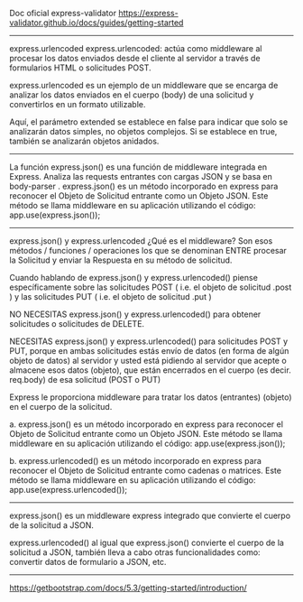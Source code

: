 Doc oficial express-validator
https://express-validator.github.io/docs/guides/getting-started


-------------------------------------
express.urlencoded
 express.urlencoded:  actúa como middleware al procesar los datos enviados desde el cliente al servidor a través de formularios HTML o solicitudes POST.

 express.urlencoded es un ejemplo de un middleware que se encarga de analizar los datos enviados en el cuerpo (body) de una solicitud y convertirlos en un formato utilizable.

 Aquí, el parámetro extended se establece en false para indicar que solo se analizarán datos simples, no objetos complejos. Si se establece en true, también se analizarán objetos anidados.

---------------------------------------------------------------------------------------------------

La función express.json() es una función de middleware integrada en Express. Analiza las requests entrantes con cargas JSON y se basa en body-parser .
express.json() es un método incorporado en express para reconocer el Objeto de Solicitud entrante como un Objeto JSON. Este método se llama middleware en su aplicación utilizando el código: app.use(express.json());

--------------------------------------------------------------------------------------------------
 express.json() y express.urlencoded
¿Qué es el middleware? Son esos métodos / funciones / operaciones los que se denominan ENTRE procesar la Solicitud y enviar la Respuesta en su método de solicitud.

Cuando hablando de express.json() y express.urlencoded() piense específicamente sobre las solicitudes POST ( i.e. el objeto de solicitud .post ) y las solicitudes PUT ( i.e. el objeto de solicitud .put )

NO NECESITAS express.json() y express.urlencoded() para obtener solicitudes o solicitudes de DELETE.

NECESITAS express.json() y express.urlencoded() para solicitudes POST y PUT, porque en ambas solicitudes estás envío de datos (en forma de algún objeto de datos) al servidor y usted está pidiendo al servidor que acepte o almacene esos datos (objeto), que están encerrados en el cuerpo (es decir. req.body) de esa solicitud (POST o PUT)

Express le proporciona middleware para tratar los datos (entrantes) (objeto) en el cuerpo de la solicitud.

a. express.json() es un método incorporado en express para reconocer el Objeto de Solicitud entrante como un Objeto JSON. Este método se llama middleware en su aplicación utilizando el código: app.use(express.json());

b. express.urlencoded() es un método incorporado en express para reconocer el Objeto de Solicitud entrante como cadenas o matrices. Este método se llama middleware en su aplicación utilizando el código: app.use(express.urlencoded());

-----------------------------------------------------------------------------------------
express.json() es un middleware express integrado que convierte el cuerpo de la solicitud a JSON. 

express.urlencoded() al igual que express.json() convierte el cuerpo de la solicitud a JSON, también lleva a cabo otras funcionalidades como: convertir datos de formulario a JSON, etc.
​

------------------------
https://getbootstrap.com/docs/5.3/getting-started/introduction/